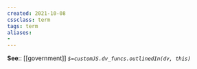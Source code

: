 ```yaml
---
created: 2021-10-08
cssclass: term
tags: term
aliases:
- 
---
```




**See**:: [[government]]
*`$=customJS.dv_funcs.outlinedIn(dv, this)`*
